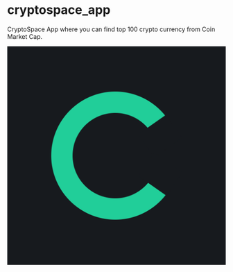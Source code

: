 # cryptospace_app

CryptoSpace App where you can find top 100 crypto currency from Coin Market Cap.

![CryptoSpace App](./assets/images/logo.png)